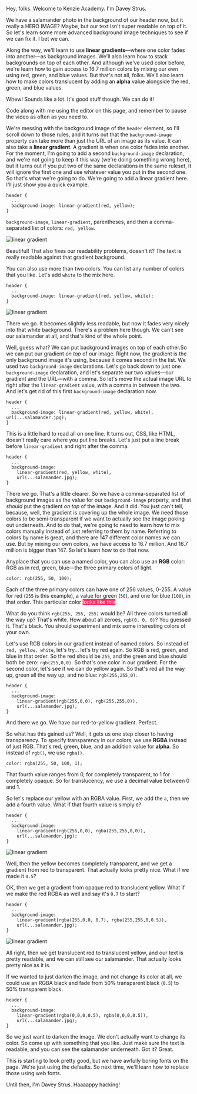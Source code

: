 Hey, folks. Welcome to Kenzie Academy. I'm Davey Strus.

We have a salamander photo in the background of our header now, but it really a HERO IMAGE? Maybe, but our text isn't super readable on top of it. So let's learn some more advanced background image techniques to see if we can fix it. I bet we can.

Along the way, we'll learn to use **linear gradients**&mdash;where one color fades into another&mdash;as background images. We'll also learn how to stack backgrounds on top of each other. And although we've used color before, we're learn how to gain access to 16.7 million colors by mixing our own using red, green, and blue values. But that's not all, folks. We'll also learn how to make colors translucent by adding an **alpha** value alongside the red, green, and blue values.

Whew! Sounds like a lot. It's good stuff though. We can do it!

Code along with me using the editor on this page, and remember to pause the video as often as you need to.

We're messing with the background image of the `header` element, so I'll scroll down to those rules, and it turns out that the `background-image` property can take more than just the URL of an image as its value. It can also take a **linear gradient**. A gradient is when one color fades into another. For the moment, I'm going to add a second `background-image` declaration, and we're not going to keep it this way (we're doing something wrong here), but it turns out if you put two of the same declarations in the same ruleset, it will ignore the first one and use whatever value you put in the second one. So that's what we're going to do. We're going to add a linear gradient here. I'll just show you a quick example.

```
header {
  ...
  background-image: linear-gradient(red, yellow);
}
```

`background-image`, `linear-gradient`, parentheses, and then a comma-separated list of colors: `red, yellow`.

![linear gradient](https://cdn.jsdelivr.net/gh/dstrus/lesson-transcripts/assets/gradient1.png)

Beautiful! That also fixes our readability problems, doesn't it? The text is really readable against that gradient background.

You can also use more than two colors. You can list any number of colors that you like. Let's add `white` to the mix here.

```
header {
  ...
  background-image: linear-gradient(red, yellow, white);
}
```

![linear gradient](https://cdn.jsdelivr.net/gh/dstrus/lesson-transcripts/assets/gradient2.png)

There we go. It becomes slightly less readable, but now it fades very nicely into that white background. There's a problem here though. We can't see our salamander at all, and that's kind of the whole point.

Well, guess what? We can put background images on top of each other.So we can put our gradient _on top_ of our image. Right now, the gradient is the only background image it's using, because it comes second in the list. We used two `background-image` declarations. Let's go back down to just one `background-image` declaration, and let's separate our two values&mdash;our gradient and the URL&mdash;with a comma. So let's move the actual image URL to right after the `linear-gradient` value, with a comma in between the two. And let's get rid of this first `background-image` declaration now.

```
header {
  ...
  background-image: linear-gradient(red, yellow, white), url(...salamander.jpg);
}
```

 This is a little hard to read all on one line. It turns out, CSS, like HTML, doesn't really care where you put line breaks. Let's just put a line break before `linear-gradient` and right after the comma.

```
header {
  ...
  background-image:
    linear-gradient(red, yellow, white),
    url(...salamander.jpg);
}
```

There we go. That's a little clearer. So we have a comma-separated list of background images as the value for our `background-image` property, and that _should_ put the gradient _on top_ of the image. And it did. You just can't tell, because, well, the gradient is covering up the whole image. We need those colors to be semi-transparent if we want to actually see the image poking out underneath. And to do that, we're going to need to learn how to mix colors manually instead of just referring to them by name. Referring to colors by name is great, and there are 147 different color names we can use. But by mixing our own colors, we have access to 16.7 million. And 16.7 million is bigger than 147. So let's learn how to do that now.

Anyplace that you can use a named color, you can also use an **RGB** color: RGB as in red, green, blue&mdash;the three primary colors of light.

```
color: rgb(255, 50, 100);
```

Each of the three primary colors can have one of 256 values, 0-255. A value for red (`255` is this example), a value for green (`50`), and one for blue (`100`), in that order. This particular color <span style="background-color: rgb(255, 50, 100); color: white;">looks like this</span>.

What do you think `rgb(255, 255, 255)` would be? All three colors turned all the way up? That's white. How about all zeroes, `rgb(0, 0, 0)`? You guessed it. That's black. You should experiment and mix some interesting colors of your own.

Let's use RGB colors in our gradient instead of named colors. So instead of `red, yellow, white`, let's try... let's try red again. So RGB is red, green, and blue in that order. So the red should be `255`, and the green and blue should both be zero: `rgb(255,0,0)`. So that's one color in our gradient. For the second color, let's see if we can do yellow again. So that's red all the way up, green all the way up, and no blue: `rgb(255,255,0)`.

```
header {
  ...
  background-image:
    linear-gradient(rgb(255,0,0), rgb(255,255,0)),
    url(...salamander.jpg);
}
```

And there we go. We have our red-to-yellow gradient. Perfect.

So what has this gained us? Well, it gets us one step closer to having transparency. To specify transparency in our colors, we use **RGBA** instead of just RGB. That's red, green, blue, and an addition value for **alpha**. So instead of `rgb()`, we use `rgba()`.

```
color: rgba(255, 50, 100, 1);
```

That fourth value ranges from 0, for completely transparent, to 1 for completely opaque. So for translucency, we use a decimal value between 0 and 1.

So let's replace our yellow with an RGBA value. First, we add the `a`, then we add a fourth value. What if that fourth value is simply `0`?

```
header {
  ...
  background-image:
    linear-gradient(rgb(255,0,0), rgba(255,255,0,0)),
    url(...salamander.jpg);
}
```

![linear gradient](https://cdn.jsdelivr.net/gh/dstrus/lesson-transcripts/assets/gradient3.png)

Well, then the yellow becomes completely transparent, and we get a gradient from red to transparent. That actually looks pretty nice. What if we made it `0.5`?

OK, then we get a gradient from opaque red to translucent yellow. What if we make the red RGBA as well and say it's `0.7` to start?

```
header {
  ...
  background-image:
    linear-gradient(rgba(255,0,0, 0.7), rgba(255,255,0,0.5)),
    url(...salamander.jpg);
}
```

![linear gradient](https://cdn.jsdelivr.net/gh/dstrus/lesson-transcripts/assets/gradient4.png)

All right, then we get translucent red to translucent yellow, and our text is pretty readable, and we can still see our salamander. That actually looks pretty nice as it is.

If we wanted to just darken the image, and not change its color at all, we could use an RGBA black and fade from 50% transparent black (`0.5`) to 50% transparent black.

```
header {
  ...
  background-image:
    linear-gradient(rgba(0,0,0,0.5), rgba(0,0,0,0.5)),
    url(...salamander.jpg);
}
```

So we just want to darken the image. We don't actually want to change its color. So come up with something that you like. Just make sure the text is readable, and you can see the salamander underneath. Got it? Great.

This is starting to look pretty good, but we have awfully boring fonts on the page. We're just using the defaults. So next time, we'll learn how to replace those using web fonts.

Until then, I'm Davey Strus. Haaaappy hacking!
